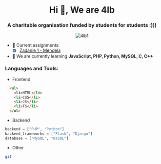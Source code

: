 <h1 align="center">Hi 👋, We are 4Ib</h1>
<h3 align="center">A charitable organisation funded by students for students :)))</h3>

<p align="center"> 
<img src="https://komarev.com/ghpvc/?username=4ib1&label=Profile%20views&color=0e75b6&style=flat" alt="4ib1" /> 

</p>

- 🔭 Current assignments: 
  - [x] [Zadanie 1 - Mendela](https://github.com/4ib1/mendela-zadanie1)

- 🌱 We are currently learning **JavaScript, PHP, Python, MySQL, C, C++**

<h3 align="left">Languages and Tools:</h3>

- Frontend

```html
  <ul>
    <li>HTML</li>
    <li>CSS</li>
    <li>JS</li>
    <li>TS</li>
  </ul>
```

- Backend

```python
backend = ["PHP", "Python"]
backend_frameworks = ["Flask", "Django"]
database = ["MySQL", "msSQL"]
```

- Other
```sh
git
```
